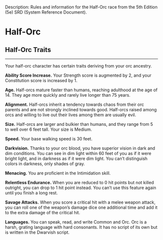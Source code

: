 Description: Rules and information for the Half-Orc race from the 5th Edition (5e) SRD (System Reference Document).

# Half-Orc 
## Half-Orc Traits 
- - -
Your half-orc character has certain traits deriving from your orc ancestry. 

**Ability Score Increase.** Your Strength score is augmented by 2, and your Constitution score is increased by 1. 

**Age.** Half-orcs mature faster than humans, reaching adulthood at the age of 14. They age more quickly and rarely live longer than 75 years. 

**Alignment.** Half-orcs inherit a tendency towards chaos from their orc parents and are not strongly inclined towards good. Half-orcs raised among orcs and willing to live out their lives among them are usually evil. 

**Size.** Half-orcs are larger and bulkier than humans, and they range from 5 to well over 6 feet tall. Your size is Medium. 

**Speed.** Your base walking speed is 30 feet. 

**Darkvision.** Thanks to your orc blood, you have superior vision in dark and dim conditions. You can see in dim light within 60 feet of you as if it were bright light, and in darkness as if it were dim light. You can’t distinguish colors in darkness, only shades of gray. 

**Menacing.** You are proficient in the Intimidation skill. 

**Relentless Endurance.** When you are reduced to 0 hit points but not killed outright, you can drop to 1 hit point instead. You can’t use this feature again until you finish a long rest. 

**Savage Attacks.** When you score a critical hit with a melee weapon attack, you can roll one of the weapon’s damage dice one additional time and add it to the extra damage of the critical hit.
 
**Languages.** You can speak, read, and write Common and Orc. Orc is a harsh, grating language with hard consonants. It has no script of its own but is written in the Dwarvish script.
